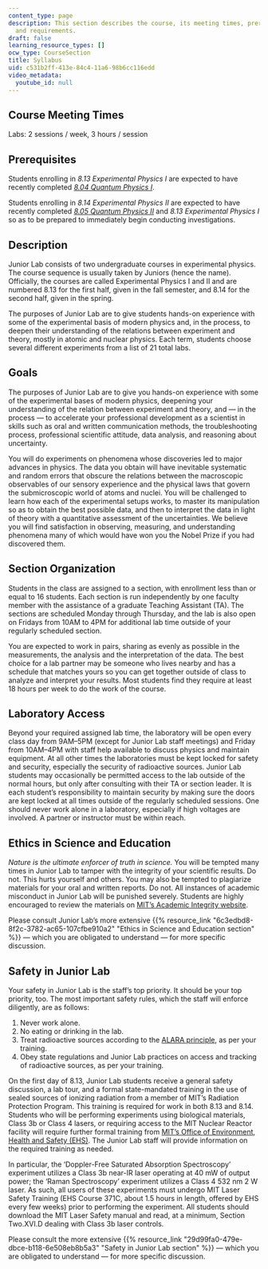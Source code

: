 ```yaml
---
content_type: page
description: This section describes the course, its meeting times, prerequisites,
  and requirements.
draft: false
learning_resource_types: []
ocw_type: CourseSection
title: Syllabus
uid: c531b2ff-413e-84c4-11a6-98b6cc116edd
video_metadata:
  youtube_id: null
---
```

## Course Meeting Times

Labs: 2 sessions / week, 3 hours / session

## Prerequisites

Students enrolling in *8.13 Experimental Physics I* are expected to have recently completed [*8.04* *Quantum Physics I*](/courses/8-04-quantum-physics-i-spring-2016).

Students enrolling in *8.14 Experimental Physics II* are expected to have recently completed [*8.05* *Quantum Physics II*](/courses/8-05-quantum-physics-ii-fall-2013) and *8.13 Experimental Physics I* so as to be prepared to immediately begin conducting investigations. 

## Description

Junior Lab consists of two undergraduate courses in experimental physics. The course sequence is usually taken by Juniors (hence the name). Officially, the courses are called Experimental Physics I and II and are numbered 8.13 for the first half, given in the fall semester, and 8.14 for the second half, given in the spring.

The purposes of Junior Lab are to give students hands-on experience with some of the experimental basis of modern physics and, in the process, to deepen their understanding of the relations between experiment and theory, mostly in atomic and nuclear physics. Each term, students choose several different experiments from a list of 21 total labs.

## Goals

The purposes of Junior Lab are to give you hands-on experience with some of the experimental bases of modern physics, deepening your understanding of the relation between experiment and theory, and — in the process — to accelerate your professional development as a scientist in skills such as oral and written communication methods, the troubleshooting process, professional scientific attitude, data analysis, and reasoning about uncertainty.

You will do experiments on phenomena whose discoveries led to major advances in physics. The data you obtain will have inevitable systematic and random errors that obscure the relations between the macroscopic observables of our sensory experience and the physical laws that govern the submicroscopic world of atoms and nuclei. You will be challenged to learn how each of the experimental setups works, to master its manipulation so as to obtain the best possible data, and then to interpret the data in light of theory with a quantitative assessment of the uncertainties. We believe you will find satisfaction in observing, measuring, and understanding phenomena many of which would have won you the Nobel Prize if you had discovered them.

## Section Organization

Students in the class are assigned to a section, with enrollment less than or equal to 16 students. Each section is run independently by one faculty member with the assistance of a graduate Teaching Assistant (TA). The sections are scheduled Monday through Thursday, and the lab is also open on Fridays from 10AM to 4PM for additional lab time outside of your regularly scheduled section.

You are expected to work in pairs, sharing as evenly as possible in the measurements, the analysis and the interpretation of the data. The best choice for a lab partner may be someone who lives nearby and has a schedule that matches yours so you can get together outside of class to analyze and interpret your results. Most students find they require at least 18 hours per week to do the work of the course.

## Laboratory Access

Beyond your required assigned lab time, the laboratory will be open every class day from 9AM–5PM (except for Junior Lab staff meetings) and Friday from 10AM–4PM with staff help available to discuss physics and maintain equipment. At all other times the laboratories must be kept locked for safety and security, especially the security of radioactive sources. Junior Lab students may occasionally be permitted access to the lab outside of the normal hours, but only after consulting with their TA or section leader. It is each student’s responsibility to maintain security by making sure the doors are kept locked at all times outside of the regularly scheduled sessions. One should never work alone in a laboratory, especially if high voltages are involved. A partner or instructor must be within reach.

## Ethics in Science and Education

*Nature is the ultimate enforcer of truth in science.* You will be tempted many times in Junior Lab to tamper with the integrity of your scientific results. Do not. This hurts yourself and others. You may also be tempted to plagiarize materials for your oral and written reports. Do not. All instances of academic misconduct in Junior Lab will be punished severely. Students are highly encouraged to review the materials on [MIT’s Academic Integrity website](http://integrity.mit.edu/).

Please consult Junior Lab’s more extensive {{% resource_link "6c3edbd8-8f2c-3782-ac65-107cfbe910a2" "Ethics in Science and Education section" %}} — which you are obligated to understand — for more specific discussion.

## Safety in Junior Lab

Your safety in Junior Lab is the staff’s top priority. It should be your top priority, too. The most important safety rules, which the staff will enforce diligently, are as follows:

1. Never work alone.
2. No eating or drinking in the lab.
3. Treat radioactive sources according to the [ALARA principle](https://www.nrc.gov/reading-rm/basic-ref/glossary/alara.html), as per your training.
4. Obey state regulations and Junior Lab practices on access and tracking of radioactive sources, as per your training.

On the first day of 8.13, Junior Lab students receive a general safety discussion, a lab tour, and a formal state-mandated training in the use of sealed sources of ionizing radiation from a member of MIT’s Radiation Protection Program. This training is required for work in both 8.13 and 8.14. Students who will be performing experiments using biological materials, Class 3b or Class 4 lasers, or requiring access to the MIT Nuclear Reactor facility will require further formal training from [MIT’s Office of Environment, Health and Safety (EHS)](https://ehs.mit.edu/site/). The Junior Lab staff will provide information on the required training as needed.

In particular, the ‘Doppler-Free Saturated Absorption Spectroscopy’ experiment utilizes a Class 3b near-IR laser operating at 40 mW of output power; the ‘Raman Spectroscopy’ experiment utilizes a Class 4 532 nm 2 W laser. As such, all users of these experiments must undergo MIT Laser Safety Training (EHS Course 371C, about 1.5 hours in length, offered by EHS every few weeks) prior to performing the experiment. All students should download the MIT Laser Safety manual and read, at a minimum, Section Two.XVI.D dealing with Class 3b laser controls.

Please consult the more extensive {{% resource_link "29d99fa0-479e-dbce-b118-6e508eb8b5a3" "Safety in Junior Lab section" %}} — which you are obligated to understand — for more specific discussion.